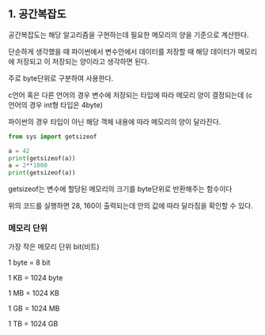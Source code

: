 ## 1. 공간복잡도

공간복잡도는 해당 알고리즘을 구현하는데 필요한 메모리의 양을 기준으로 계산한다.

단순하게 생각했을 때 파이썬에서 변수안에서 데이터를 저장할 때 해당 데이터가 메모리에 저장되고 이 저장되는 양이라고 생각하면 된다.

주로 byte단위로 구분하여 사용한다.

c언어 혹은 다른 언어의 경우 변수에 저장되는 타입에 따라 메모리 양이 결정되는데 (c언어의 경우 int형 타입은 4byte)

파이썬의 경우 타입이 아닌 해당 객체 내용에 따라 메모리의 양이 달라진다.

```python
from sys import getsizeof

a = 42
print(getsizeof(a))
a = 2**1000
print(getsizeof(a))

```
getsizeof는 변수에 할당된 메모리의 크기를 byte단위로 반환해주는 함수이다

위의 코드를 실행하면 28, 160이 출력되는데 안의 값에 따라 달라짐을 확인할 수 있다.

### 메모리 단위

가장 작은 메모리 단위 bit(비트)

1 byte = 8 bit

1 KB = 1024 byte

1 MB = 1024 KB

1 GB = 1024 MB

1 TB = 1024 GB